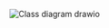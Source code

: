 ![Class diagram drawio](https://user-images.githubusercontent.com/86177245/136639671-89229de4-3167-44ce-aa4e-34a90133be15.png)
